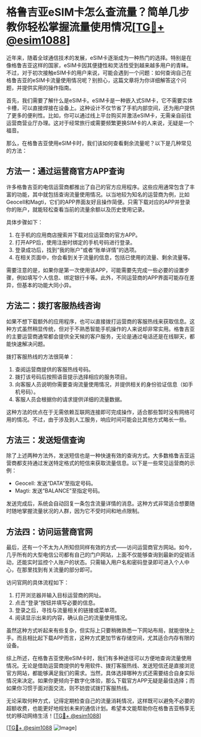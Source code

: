 # 格鲁吉亚eSIM卡怎么查流量？简单几步教你轻松掌握流量使用情况[[TG💪+ @esim1088](https://t.me/s/esim1088)]

近年来，随着全球通信技术的发展，eSIM卡逐渐成为一种热门的选择。特别是在像格鲁吉亚这样的国家，eSIM卡因其便捷性和灵活性受到越来越多用户的青睐。不过，对于初次接触eSIM卡的用户来说，可能会遇到一个问题：如何查询自己在格鲁吉亚的eSIM卡流量使用情况呢？别担心，这篇文章将为你详细解答这个问题，并提供实用的操作指南。

首先，我们需要了解什么是eSIM卡。eSIM卡是一种嵌入式SIM卡，它不需要实体卡槽，可以直接焊接在设备上。这种设计不仅节省了手机内部空间，还为用户提供了更多的便利性。比如，你可以通过线上平台购买并激活eSIM卡，无需亲自前往运营商营业厅办理。这对于经常旅行或需要频繁更换SIM卡的人来说，无疑是一个福音。

那么，在格鲁吉亚使用eSIM卡时，我们该如何查看剩余流量呢？以下是几种常见的方法：

## 方法一：通过运营商官方APP查询

许多格鲁吉亚的电信运营商都推出了自己的官方应用程序。这些应用通常包含了丰富的功能，其中就包括查询流量使用情况。以当地较为知名的运营商为例，比如Geocell和Magti，它们的APP界面友好且操作简便。只需下载对应的APP并登录你的账户，就能轻松查看当前的流量余额以及历史使用记录。

具体步骤如下：
1. 在手机的应用商店搜索并下载对应运营商的官方APP。
2. 打开APP后，使用注册时绑定的手机号码进行登录。
3. 登录成功后，找到“我的账户”或者“账单详情”的选项。
4. 在相关页面中，你会看到关于流量的信息，包括已使用的流量、剩余流量等。

需要注意的是，如果你是第一次使用该APP，可能需要先完成一些必要的设置步骤，例如填写个人信息、绑定银行卡等。此外，不同运营商的APP界面可能存在差异，但基本的功能大同小异。

## 方法二：拨打客服热线咨询

如果不想下载额外的应用程序，也可以直接拨打运营商的客服热线来获取信息。这种方式虽然稍显传统，但对于不熟悉智能手机操作的人来说却非常实用。格鲁吉亚的主要运营商通常都会提供全天候的客户服务，无论是通过电话还是在线聊天，都能快速解决问题。

拨打客服热线的方法很简单：
1. 查阅运营商提供的客服热线号码。
2. 拨打该号码后按照语音提示选择相应的服务项目。
3. 向客服人员说明你需要查询流量使用情况，并提供相关的身份验证信息（如手机号码）。
4. 客服人员会根据你的请求提供详细的流量数据。

这种方法的优点在于无需依赖互联网连接即可完成操作，适合那些暂时没有网络可用的情况。不过，由于涉及到人工服务，响应时间可能会比其他方式略长一些。

## 方法三：发送短信查询

除了上述两种方法外，发送短信也是一种快速有效的查询方式。大多数格鲁吉亚运营商都支持通过发送特定格式的短信来获取流量信息。以下是一些常见运营商的示例：

- Geocell: 发送“DATA”至指定号码。
- Magti: 发送“BALANCE”至指定号码。

发送完成后，系统会自动回复一条包含流量详情的消息。这种方式非常适合想要随时随地掌握流量状况的人群，因为它不受时间和地点限制。

## 方法四：访问运营商官网

最后，还有一个不太为人所知但同样有效的方式——访问运营商官方网站。如今，几乎所有的大型电信公司都有自己的门户网站，上面不仅能够查询到最新的促销活动，还能实时监控个人账户的状态。只需输入用户名和密码登录即可进入个人中心，在那里找到有关流量的部分即可。

访问官网的具体流程如下：
1. 打开浏览器并输入目标运营商的网址。
2. 点击“登录”按钮并填写必要的信息。
3. 登录之后，寻找与流量相关的链接或菜单项。
4. 阅读显示出来的内容，确认自己的流量使用情况。

虽然这种方式听起来有些复杂，但实际上只要稍微熟悉一下网站布局，就能很快上手。而且相比起下载APP而言，这种方式更加节省存储空间，尤其适合内存有限的设备。

综上所述，在格鲁吉亚使用eSIM卡时，我们有多种途径可以方便地查询流量使用情况。无论是借助运营商提供的专用软件、拨打客服热线、发送短信还是直接浏览官方网站，都能够满足我们的需求。当然，具体选择哪种方式还需要结合自身实际情况来决定。如果你更倾向于数字化体验，那么下载官方APP无疑是最佳选择；而如果你习惯于面对面交流，则不妨尝试拨打客服热线。

无论采取何种方式，记得定期检查自己的流量消耗情况，这样既可以避免不必要的超额收费，也能更好地规划未来的通信计划。希望本文能帮助你在格鲁吉亚畅享无忧的移动网络生活！[[TG💪+ @esim1088](https://t.me/s/esim1088)]

[[TG💪+ @esim1088](https://t.me/s/esim1088) ![Image](https://i.postimg.cc/4NQfJmqS/Snipaste-2025-05-13-00-14-12.png)]
